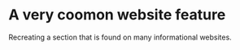 # A very coomon website feature

 Recreating a section that is found on many informational websites.
